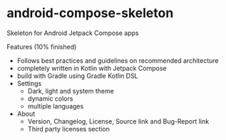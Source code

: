 # android-compose-skeleton

Skeleton for Android Jetpack Compose apps

Features (10% finished)
* Follows best practices and guidelines on recommended architecture
* completely written in Kotlin with Jetpack Compose
* build with Gradle using Gradle Kotlin DSL
* Settings
  * Dark, light and system theme
  * dynamic colors
  * multiple languages
* About
  * Version, Changelog, License, Source link and Bug-Report link
  * Third party licenses section